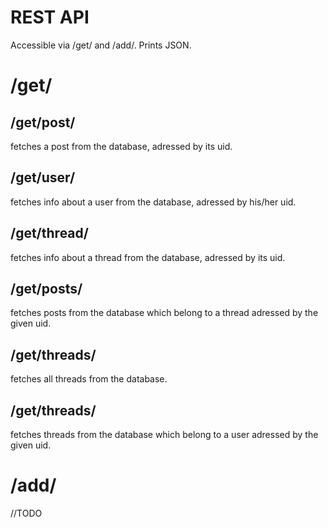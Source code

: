 REST API
========

Accessible via /get/ and /add/. Prints JSON.

/get/
=====

/get/post/<id>
--------------
fetches a post from the database, adressed by its uid.

/get/user/<id>
--------------
fetches info about a user from the database, adressed by his/her uid.

/get/thread/<id>
----------------
fetches info about a thread from the database, adressed by its uid.

/get/posts/<id>
---------------
fetches posts from the database which belong to a thread adressed by the given uid.

/get/threads/
-------------
fetches all threads from the database.

/get/threads/<id>
-----------------
fetches threads from the database which belong to a user adressed by the given uid.

/add/
=====

//TODO